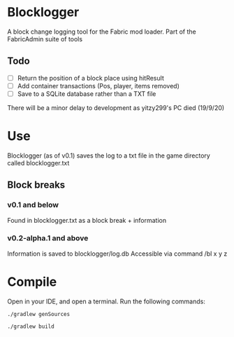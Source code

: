 # Blocklogger
A block change logging tool for the Fabric mod loader. Part of the FabricAdmin suite of tools
## Todo
- [ ] Return the position of a block place using hitResult
- [ ] Add container transactions (Pos, player, items removed)
- [ ] Save to a SQLite database rather than a TXT file

There will be a minor delay to development as yitzy299's PC died (19/9/20)
# Use
Blocklogger (as of v0.1) saves the log to a txt file in the game directory called blocklogger.txt 

## Block breaks
### v0.1 and below 
Found in blocklogger.txt as a block break + information 
### v0.2-alpha.1 and above
Information is saved to blocklogger/log.db 
Accessible via command /bl x y z

# Compile
Open in your IDE, and open a terminal. Run the following commands:
```
./gradlew genSources

./gradlew build
```
